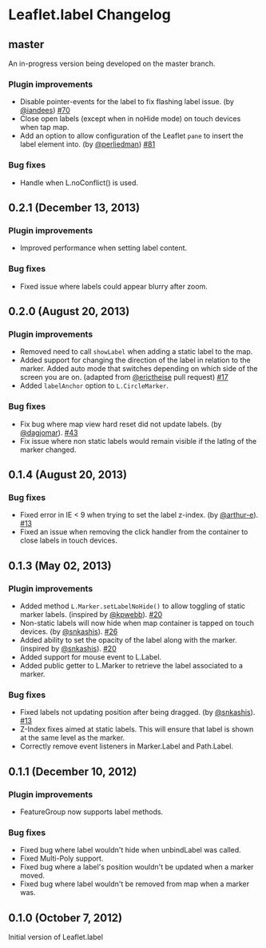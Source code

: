 Leaflet.label Changelog
======================

## master

An in-progress version being developed on the master branch.

### Plugin improvements

* Disable pointer-events for the label to fix flashing label issue. (by [@iandees](https://github.com/iandees)) [#70](https://github.com/Leaflet/Leaflet.label/pull/70)
* Close open labels (except when in noHide mode) on touch devices when tap map.
* Add an option to allow configuration of the Leaflet `pane` to insert the label element into. (by [@perliedman](https://github.com/perliedman)) [#81](https://github.com/Leaflet/Leaflet.label/pull/81)

### Bug fixes

* Handle when L.noConflict() is used.

## 0.2.1 (December 13, 2013)

### Plugin improvements

 * Improved performance when setting label content.

### Bug fixes

 * Fixed issue where labels could appear blurry after zoom. 

## 0.2.0 (August 20, 2013)

### Plugin improvements

 * Removed need to call `showLabel` when adding a static label to the map.
 * Added support for changing the direction of the label in relation to the marker. Added auto mode that switches depending on which side of the screen you are on. (adapted from [@erictheise](https://github.com/erictheise) pull request) [#17](https://github.com/Leaflet/Leaflet.label/pull/17)
 * Added `labelAnchor` option to `L.CircleMarker`.

### Bug fixes

 * Fix bug where map view hard reset did not update labels. (by [@dagjomar](https://github.com/dagjomar)). [#43](https://github.com/Leaflet/Leaflet.label/pull/43)
 * Fix issue where non static labels would remain visible if the latlng of the marker changed.

## 0.1.4 (August 20, 2013)

### Bug fixes

 * Fixed error in IE < 9 when trying to set the label z-index. (by [@arthur-e](https://github.com/arthur-e)). [#13](https://github.com/Leaflet/Leaflet.label/pull/25)
 * Fixed an issue when removing the click handler from the container to close labels in touch devices.

## 0.1.3 (May 02, 2013)

### Plugin improvements

 * Added method `L.Marker.setLabelNoHide()` to allow toggling of static marker labels. (inspired by [@kpwebb](https://github.com/kpwebb)). [#20](https://github.com/Leaflet/Leaflet.label/pull/20)
 * Non-static labels will now hide when map container is tapped on touch devices. (by [@snkashis](https://github.com/snkashis)). [#26](https://github.com/Leaflet/Leaflet.label/pull/26)
 * Added ability to set the opacity of the label along with the marker. (inspired by [@snkashis](https://github.com/snkashis)). [#20](https://github.com/Leaflet/Leaflet.label/pull/27)
 * Added support for mouse event to L.Label.
 * Added public getter to L.Marker to retrieve the label associated to a marker.

### Bug fixes

 * Fixed labels not updating position after being dragged. (by [@snkashis](https://github.com/snkashis)). [#13](https://github.com/Leaflet/Leaflet.label/pull/13)
 * Z-Index fixes aimed at static labels. This will ensure that label is shown at the same level as the marker.
 * Correctly remove event listeners in Marker.Label and Path.Label.

## 0.1.1 (December 10, 2012)

### Plugin improvements

 * FeatureGroup now supports label methods.

### Bug fixes

 * Fixed bug where label wouldn't hide when unbindLabel was called.
 * Fixed Multi-Poly support.
 * Fixed bug where a label's position wouldn't be updated when a marker moved.
 * Fixed bug where label wouldn't be removed from map when a marker was. 

## 0.1.0 (October 7, 2012)

Initial version of Leaflet.label
